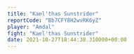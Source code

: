 ```yaml
---
title: "Kael'thas Sunstrider"
reportCode: "Bb7CFY8H2wvRK6yZ"
player: "Amdal"
fight: "Kael'thas Sunstrider"
date: 2021-10-27T18:44:38.310000+00:00
---
```

